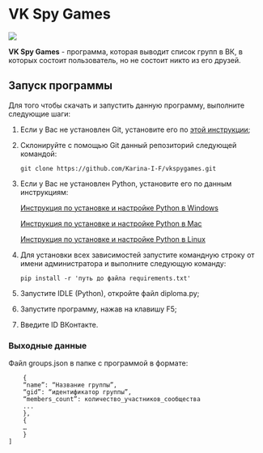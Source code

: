 # VK Spy Games
![](https://camo.githubusercontent.com/3e67cbf9ad871339d5ab14a6bda8e6bdc76454f6d18eba7fe9b2888af85dfc28/687474703a2f2f7777772e6f6b6f2e62792f75706c6f6164732f706f7374732f323031382d30382f7468756d62732f313533343234323635355f322e6a7067)

**VK Spy Games** - программа, которая выводит список групп в ВК, в которых состоит пользователь, но не состоит никто из его друзей.

## Запуск программы

Для того чтобы скачать и запустить данную программу, выполните следующие шаги:

1. Если у Вас не установлен Git, установите его по [этой инструкции](https://github.com/netology-code/guides/tree/master/git);
1. Склонируйте с помощью Git данный репозиторий следующей командой:

    ```git clone https://github.com/Karina-I-F/vkspygames.git```
    
1. Если у Вас не установлен Python, установите его по данным инструкциям:

    [Инструкция по установке и настройке Python в Windows](https://github.com/netology-code/guides/blob/master/python/python_windows.md)
    
    [Инструкция по установке и настройке Python в Mac](https://github.com/netology-code/guides/blob/master/python/python_mac.md)
    
    [Инструкция по установке и настройке Python в Linux](https://github.com/netology-code/guides/blob/master/python/python_linux.md)

1. Для установки всех зависимостей запустите командную строку от имени администратора и выполните следующую команду:

    ```pip install -r 'путь до файла requirements.txt'```

1. Запустите IDLE (Python), откройте файл diploma.py;

1. Запустите программу, нажав на клавишу F5;

1. Введите ID ВКонтакте.

### Выходные данные

Файл groups.json в папке с программой в формате:

```[
    {
    “name”: “Название группы”, 
    “gid”: “идентификатор группы”, 
    “members_count”: количество_участников_сообщества
    ...
    },
    {
    …
    }
]
